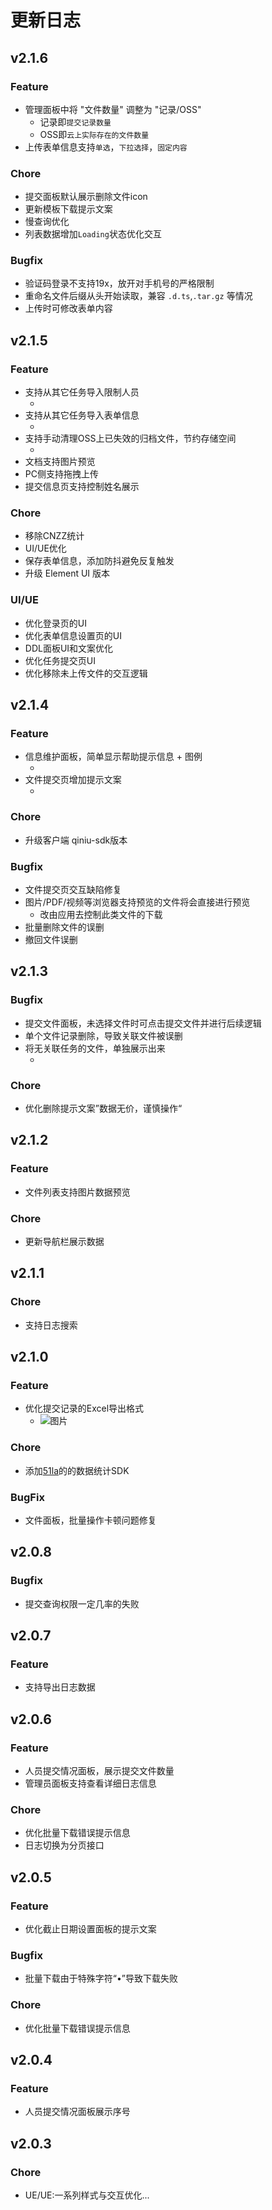 # 更新日志
## v2.1.6
### Feature
* 管理面板中将 "文件数量" 调整为 "记录/OSS"
  * 记录即`提交记录数量`
  * OSS即`云上实际存在的文件数量`
* 上传表单信息支持`单选`，`下拉选择`，`固定内容`

### Chore
* 提交面板默认展示删除文件icon
* 更新模板下载提示文案
* 慢查询优化
* 列表数据增加`Loading`状态优化交互

### Bugfix
* 验证码登录不支持19x，放开对手机号的严格限制
* 重命名文件后缀从头开始读取，兼容 `.d.ts`,`.tar.gz` 等情况
* 上传时可修改表单内容

## v2.1.5
### Feature
* 支持从其它任务导入限制人员
  * <Picture src="https://img.cdn.sugarat.top/mdImg/MTY1MDYzODMzNTI5Mw==650638335293" style="height:100px;" />
* 支持从其它任务导入表单信息
  * <Picture src="https://img.cdn.sugarat.top/mdImg/MTY1MDYzODU5OTQ2Mg==650638599462" style="width:200px;"/>
* 支持手动清理OSS上已失效的归档文件，节约存储空间
  * <Picture src="https://img.cdn.sugarat.top/mdImg/MTY1MDYzODczNzUyMw==650638737523" style="width:200px;"/>
* 文档支持图片预览
* PC侧支持拖拽上传
* 提交信息页支持控制姓名展示

### Chore
* 移除CNZZ统计
* UI/UE优化
* 保存表单信息，添加防抖避免反复触发
* 升级 Element UI 版本

### UI/UE
* 优化登录页的UI
* 优化表单信息设置页的UI
* DDL面板UI和文案优化
* 优化任务提交页UI
* 优化移除未上传文件的交互逻辑

## v2.1.4
### Feature
* 信息维护面板，简单显示帮助提示信息 + 图例
  * <Picture src="https://img.cdn.sugarat.top/mdImg/MTY1MDE4Mzg4NjUzMw==650183886533" style="height:100px;"/>
* 文件提交页增加提示文案
  * <Picture src="https://img.cdn.sugarat.top/mdImg/MTY1MDE4NDE0MTE0MA==650184141140" style="height:100px;"/>

### Chore
* 升级客户端 qiniu-sdk版本

### Bugfix
* 文件提交页交互缺陷修复
* 图片/PDF/视频等浏览器支持预览的文件将会直接进行预览
  * 改由应用去控制此类文件的下载 <Picture src="https://img.cdn.sugarat.top/mdImg/MTY1MDE4NDM0Nzg2NA==650184347864" style="height:100px;"/>
* 批量删除文件的误删
* 撤回文件误删

## v2.1.3
### Bugfix
* 提交文件面板，未选择文件时可点击提交文件并进行后续逻辑
* 单个文件记录删除，导致关联文件被误删
* 将无关联任务的文件，单独展示出来
  * <Picture src="https://img.cdn.sugarat.top/mdImg/MTY0OTkzNjA2OTY1Ng==649936069656" style="width:200px;"/>

### Chore
* 优化删除提示文案”数据无价，谨慎操作“
## v2.1.2
### Feature
* 文件列表支持图片数据预览
### Chore
* 更新导航栏展示数据

## v2.1.1
### Chore
* 支持日志搜索

## v2.1.0
### Feature
* 优化提交记录的Excel导出格式
  * ![图片](https://img.cdn.sugarat.top/mdImg/MTY0OTgxNTg0MDg1Mg==649815840852)

### Chore
* 添加[51la](https://v6.51.la/)的的数据统计SDK
### BugFix
* 文件面板，批量操作卡顿问题修复

## v2.0.8
### Bugfix
* 提交查询权限一定几率的失败

## v2.0.7
### Feature
* 支持导出日志数据

## v2.0.6
### Feature
* 人员提交情况面板，展示提交文件数量
* 管理员面板支持查看详细日志信息

### Chore
* 优化批量下载错误提示信息
* 日志切换为分页接口

## v2.0.5
### Feature
* 优化截止日期设置面板的提示文案

### Bugfix
* 批量下载由于特殊字符“•”导致下载失败

### Chore
* 优化批量下载错误提示信息

## v2.0.4
### Feature
* 人员提交情况面板展示序号

## v2.0.3
### Chore
* UE/UE:一系列样式与交互优化...